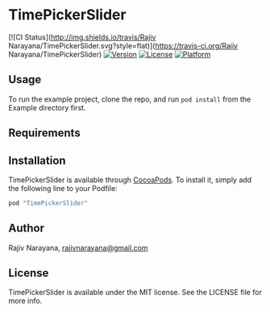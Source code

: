 # TimePickerSlider

[![CI Status](http://img.shields.io/travis/Rajiv Narayana/TimePickerSlider.svg?style=flat)](https://travis-ci.org/Rajiv Narayana/TimePickerSlider)
[![Version](https://img.shields.io/cocoapods/v/TimePickerSlider.svg?style=flat)](http://cocoapods.org/pods/TimePickerSlider)
[![License](https://img.shields.io/cocoapods/l/TimePickerSlider.svg?style=flat)](http://cocoapods.org/pods/TimePickerSlider)
[![Platform](https://img.shields.io/cocoapods/p/TimePickerSlider.svg?style=flat)](http://cocoapods.org/pods/TimePickerSlider)

## Usage

To run the example project, clone the repo, and run `pod install` from the Example directory first.

## Requirements

## Installation

TimePickerSlider is available through [CocoaPods](http://cocoapods.org). To install
it, simply add the following line to your Podfile:

```ruby
pod "TimePickerSlider"
```

## Author

Rajiv Narayana, rajivnarayana@gmail.com

## License

TimePickerSlider is available under the MIT license. See the LICENSE file for more info.
